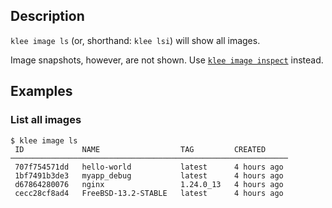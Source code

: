 ## Description
`klee image ls` (or, shorthand: `klee lsi`) will show all images.

Image snapshots, however, are not shown. Use [`klee image inspect`](/reference/klee/image_inspect/) instead.

## Examples
### List all images

```console
$ klee image ls
 ID             NAME                  TAG         CREATED
──────────────────────────────────────────────────────────────
 707f754571dd   hello-world           latest      4 hours ago
 1bf7491b3de3   myapp_debug           latest      4 hours ago
 d67864280076   nginx                 1.24.0_13   4 hours ago
 cecc28cf8ad4   FreeBSD-13.2-STABLE   latest      4 hours ago
```
